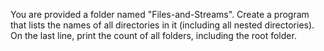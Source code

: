 You are provided a folder named "Files-and-Streams". Create a program that lists the names of all directories in it (including all nested directories).
On the last line, print the count of all folders, including the root folder.
